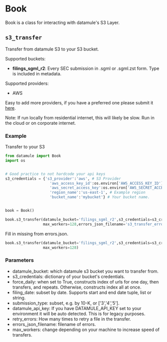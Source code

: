 # Book

Book is a class for interacting with datamule's S3 Layer.


## `s3_transfer`

Transfer from datamule S3 to your S3 bucket.

Supported buckets:

- **filings_sgml_r2**: Every SEC submission in .sgml or .sgml.zst form. Type is included in metadata.

Supported providers:

- AWS

Easy to add more providers, if you have a preferred one please submit it [here](https://github.com/john-friedman/datamule-python/issues).

Note: If run locally from residential internet, this will likely be slow. Run in the cloud or on corporate internet.

### Example

Transfer to your S3
```python
from datamule import Book
import os


# Good practice to not hardcode your api keys
s3_credentials = {'s3_provider':'aws', # S3 Provider
                    'aws_access_key_id':os.environ['AWS_ACCESS_KEY_ID'],
                    'aws_secret_access_key':os.environ['AWS_SECRET_ACCESS_KEY'],
                    'region_name':'us-east-1', # Example region
                    'bucket_name':'mybucket'} # Your bucket name.


book = Book()

book.s3_transfer(datamule_bucket='filings_sgml_r2',s3_credentials=s3_credentials,force_daily=True,filing_date=('2025-09-03','2025-09-11'),
                 max_workers=128,errors_json_filename='s3_transfer_errors.json',retry_errors=3)
```

Fill in missing from errors.json.
```python
book.s3_transfer(datamule_bucket='filings_sgml_r2',s3_credentials=s3_credentials,accession=['000000000025002258'],
                 max_workers=128)
```

### Parameters

- datamule_bucket: which datamule s3 bucket you want to transfer from.
- s3_credentials: dictionary of your bucket's credentials.
- force_daily: when set to True, constructs index of urls for one day, then transfers, and repeats. Otherwise, constructs index all at once.
- filing_date: subset by date. Supports start and end date tuple, list or string.
- submission_type: subset, e.g. by 10-K, or ['3','4','5'].
- datamule_api_key: If you have DATAMULE_API_KEY set to your environment it will be auto detected. This is for legacy purposes.
- retry_errors: How many times to retry a file in the transfer.
- errors_json_filename: filename of errors.
- max_workers: change depending on your machine to increase speed of transfers.
